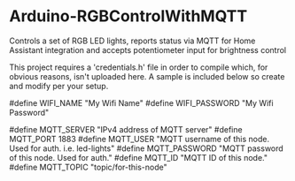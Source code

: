 # Arduino-RGBControlWithMQTT
Controls a set of RGB LED lights, reports status via MQTT for Home Assistant integration and accepts potentiometer input for brightness control

This project requires a 'credentials.h' file in order to compile which, for obvious reasons, isn't uploaded here. A sample is included below so create and modify per your setup.

#define WIFI_NAME "My Wifi Name"
#define WIFI_PASSWORD "My Wifi Password"

#define MQTT_SERVER "IPv4 address of MQTT server"
#define MQTT_PORT 1883
#define MQTT_USER "MQTT username of this node. Used for auth. i.e. led-lights"
#define MQTT_PASSWORD "MQTT password of this node. Used for auth."
#define MQTT_ID "MQTT ID of this node."
#define MQTT_TOPIC "topic/for-this-node"
